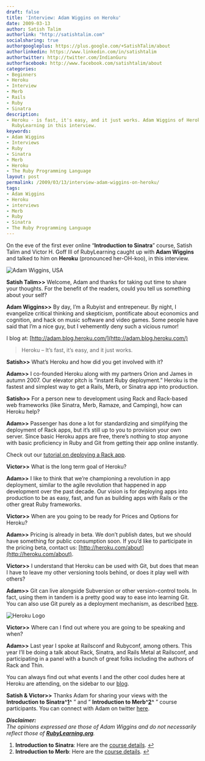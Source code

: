 ```yaml
---
draft: false
title: 'Interview: Adam Wiggins on Heroku'
date: 2009-03-13
author: Satish Talim
authorlink: "http://satishtalim.com"
socialsharing: true
authorgoogleplus: https://plus.google.com/+SatishTalim/about
authorlinkedin: https://www.linkedin.com/in/satishtalim
authortwitter: http://twitter.com/IndianGuru
authorfacebook: http://www.facebook.com/satishtalim/about
categories:
- Beginners
- Heroku
- Interview
- Merb
- Rails
- Ruby
- Sinatra
description:
- Heroku - is fast, it's easy, and it just works. Adam Wiggins of Heroku talks to
  RubyLearning in this interview.
keywords:
- Adam Wiggins
- Interviews
- Ruby
- Sinatra
- Merb
- Heroku
- The Ruby Programming Language
layout: post
permalink: /2009/03/13/interview-adam-wiggins-on-heroku/
tags:
- Adam Wiggins
- Heroku
- interviews
- Merb
- Ruby
- Sinatra
- The Ruby Programming Language
---
```

On the eve of the first ever online “**Introduction to Sinatra**”
course, Satish Talim and Victor H. Goff III of RubyLearning caught up
with **Adam Wiggins** and talked to him on **Heroku** (pronounced
her-OH-koo), in this interview.<!--more-->

![Adam Wiggins,
USA](http://rubylearning.com/images/AdamWiggins.jpg "Adam Wiggins, USA")

**Satish Talim\>\>** Welcome, Adam and thanks for taking out time to
share your thoughts. For the benefit of the readers, could you tell us
something about your self?

**Adam Wiggins\>\>** By day, I’m a Rubyist and entrepeneur. By night, I
evangelize critical thinking and skepticism, pontificate about economics
and cognition, and hack on music software and video games. Some people
have said that I’m a nice guy, but I vehemently deny such a vicious
rumor!

I blog at: [http://adam.blog.heroku.com/](http://adam.blog.heroku.com/)

> Heroku – It’s fast, it’s easy, and it just works.

**Satish\>\>** What’s Heroku and how did you get involved with it?

**Adam\>\>** I co-founded Heroku along with my partners Orion and James
in autumn 2007. Our elevator pitch is “instant Ruby deployment.” Heroku
is the fastest and simplest way to get a Rails, Merb, or Sinatra app
into production.

**Satish\>\>** For a person new to development using Rack and Rack-based
web frameworks (like Sinatra, Merb, Ramaze, and Camping), how can Heroku
help?

**Adam\>\>** Passenger has done a lot for standardizing and simplifying
the deployment of Rack apps, but it’s still up to you to provision your
own server. Since basic Heroku apps are free, there’s nothing to stop
anyone with basic proficiency in Ruby and Git from getting their app
online instantly.

Check out our [tutorial on deploying a Rack
app](http://heroku.com/docs#toc25).

**Victor\>\>** What is the long term goal of Heroku?

**Adam\>\>** I like to think that we’re championing a revolution in app
deployment, similar to the agile revolution that happened in app
development over the past decade. Our vision is for deploying apps into
production to be as easy, fast, and fun as building apps with Rails or
the other great Ruby frameworks.

**Victor\>\>** When are you going to be ready for Prices and Options for
Heroku?

**Adam\>\>** Pricing is already in beta. We don’t publish dates, but we
should have something for public consumption soon. If you’d like to
participate in the pricing beta, contact us:
[http://heroku.com/about](http://heroku.com/about).

**Victor\>\>** I understand that Heroku can be used with Git, but does
that mean I have to leave my other versioning tools behind, or does it
play well with others?

**Adam\>\>** Git can live alongside Subversion or other version-control
tools. In fact, using them in tandem is a pretty good way to ease into
learning Git. You can also use Git purely as a deployment mechanism, as
described [here](http://heroku.com/docs#toc18).

![Heroku
Logo](http://rubylearning.com/images/heroku-optimized.gif "Heroku")

**Victor\>\>** Where can I find out where you are going to be speaking
and when?

**Adam\>\>** Last year I spoke at Railsconf and Rubyconf, among others.
This year I’ll be doing a talk about Rack, Sinatra, and Rails Metal at
Railsconf, and participating in a panel with a bunch of great folks
including the authors of Rack and Thin.

You can always find out what events I and the other cool dudes here at
Heroku are attending, on the sidebar to our
[blog](http://blog.heroku.com/).

**Satish & Victor\>\>** Thanks Adam for sharing your views with the
**Introduction to Sinatra^[1](#fn-1570-1)^** ” and ” **Introduction to
Merb^[2](#fn-1570-2)^** ” course participants. You can connect with Adam
on twitter [here](http://twitter.com/hirodusk).

***Disclaimer:***\
*The opinions expressed are those of Adam Wiggins and do not necessarily
reflect those of **[RubyLearning.org](http://rubylearning.org/)**.*

1.  **Introduction to Sinatra**: Here are the [course
    details](http://rubylearning.com/blog/2009/02/25/introduction-to-sinatra-a-new-course/).
    [↩](#fnref-1570-1)
2.  **Introduction to Merb**: Here are the [course
    details](http://rubylearning.com/blog/2009/03/02/introduction-to-merb-3rd-batch/).
    [↩](#fnref-1570-2)

